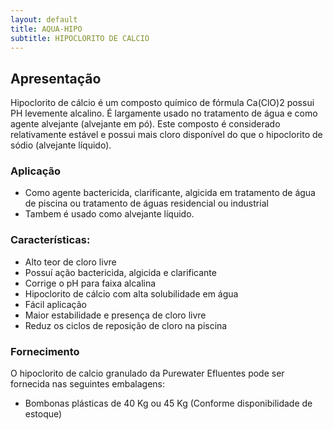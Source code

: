 ```yaml
---
layout: default
title: AQUA-HIPO
subtitle: HIPOCLORITO DE CALCIO
---
```


## Apresentação

Hipoclorito de cálcio é um composto químico de fórmula Ca(ClO)2 possui PH levemente alcalino. É largamente usado no tratamento de água e como agente alvejante (alvejante em pó). Este composto é considerado relativamente estável e possui mais cloro disponível do que o hipoclorito de sódio (alvejante líquido).

### Aplicação

- Como agente bactericida, clarificante, algicida em tratamento de água de piscina ou tratamento de águas residencial ou industrial
- Tambem é usado como alvejante líquido.

### Características:

- Alto teor de cloro livre
- Possuí ação bactericida, algicida e clarificante
- Corrige o pH para faixa alcalina
- Hipoclorito de cálcio com alta solubilidade em água
- Fácil aplicação
- Maior estabilidade e presença de cloro livre
- Reduz os ciclos de reposição de cloro na piscina


### Fornecimento
O hipoclorito de calcio granulado da Purewater Efluentes pode ser fornecida nas seguintes embalagens:

- Bombonas plásticas de 40 Kg ou 45 Kg (Conforme disponibilidade de estoque)
